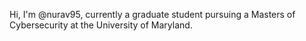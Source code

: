 Hi, I'm @nurav95, currently a graduate student pursuing a Masters of Cybersecurity at the University of Maryland.
